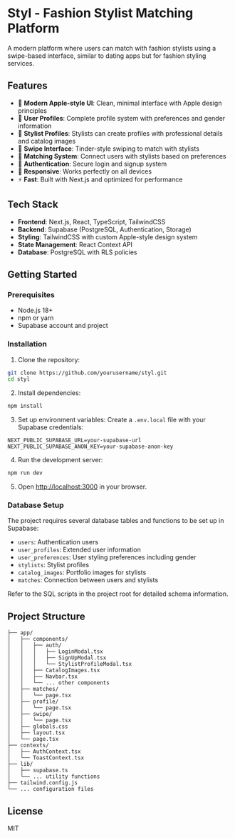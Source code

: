 # Styl - Fashion Stylist Matching Platform

A modern platform where users can match with fashion stylists using a swipe-based interface, similar to dating apps but for fashion styling services.

## Features

- 🎨 **Modern Apple-style UI**: Clean, minimal interface with Apple design principles
- 👤 **User Profiles**: Complete profile system with preferences and gender information
- 💅 **Stylist Profiles**: Stylists can create profiles with professional details and catalog images
- 🔄 **Swipe Interface**: Tinder-style swiping to match with stylists
- 💬 **Matching System**: Connect users with stylists based on preferences
- 🔐 **Authentication**: Secure login and signup system
- 📱 **Responsive**: Works perfectly on all devices
- ⚡ **Fast**: Built with Next.js and optimized for performance

## Tech Stack

- **Frontend**: Next.js, React, TypeScript, TailwindCSS
- **Backend**: Supabase (PostgreSQL, Authentication, Storage)
- **Styling**: TailwindCSS with custom Apple-style design system
- **State Management**: React Context API
- **Database**: PostgreSQL with RLS policies

## Getting Started

### Prerequisites

- Node.js 18+ 
- npm or yarn
- Supabase account and project

### Installation

1. Clone the repository:
```bash
git clone https://github.com/yourusername/styl.git
cd styl
```

2. Install dependencies:
```bash
npm install
```

3. Set up environment variables:
Create a `.env.local` file with your Supabase credentials:
```
NEXT_PUBLIC_SUPABASE_URL=your-supabase-url
NEXT_PUBLIC_SUPABASE_ANON_KEY=your-supabase-anon-key
```

4. Run the development server:
```bash
npm run dev
```

5. Open [http://localhost:3000](http://localhost:3000) in your browser.

### Database Setup

The project requires several database tables and functions to be set up in Supabase:

- `users`: Authentication users
- `user_profiles`: Extended user information
- `user_preferences`: User styling preferences including gender
- `stylists`: Stylist profiles
- `catalog_images`: Portfolio images for stylists
- `matches`: Connection between users and stylists

Refer to the SQL scripts in the project root for detailed schema information.

## Project Structure

```
├── app/
│   ├── components/
│   │   ├── auth/
│   │   │   ├── LoginModal.tsx
│   │   │   ├── SignUpModal.tsx
│   │   │   └── StylistProfileModal.tsx
│   │   ├── CatalogImages.tsx
│   │   ├── Navbar.tsx
│   │   └── ... other components
│   ├── matches/
│   │   └── page.tsx
│   ├── profile/
│   │   └── page.tsx
│   ├── swipe/
│   │   └── page.tsx
│   ├── globals.css
│   ├── layout.tsx
│   └── page.tsx
├── contexts/
│   ├── AuthContext.tsx
│   └── ToastContext.tsx
├── lib/
│   ├── supabase.ts
│   └── ... utility functions
├── tailwind.config.js
└── ... configuration files
```

## License

MIT